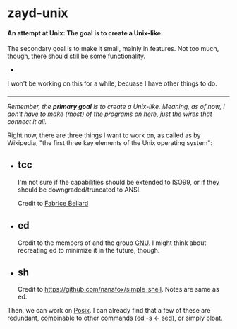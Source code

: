 # zayd-unix
#### An attempt at Unix: The goal is to create a Unix-like.

The secondary goal is to make it small, mainly in features. Not too much, though, there should still be some functionality.

-

I won't be working on this for a while, becuase I have other things to do.
####
---
*Remember, the **primary goal** is to create a Unix-like. Meaning, as of now, I don't have to make (most) of the programs on here, just the wires that connect it all.*

Right now, there are three things I want to work on, as called as by Wikipedia, "the first three key elements of the Unix operating system":
- ## tcc

  I'm not sure if the capabilities should be extended to ISO99, or if they should be downgraded/truncated to ANSI.

  Credit to [Fabrice Bellard](https://bellard.org)
- ## ed

  Credit to the members of and the group [GNU](http://gnu.mirror.constant.com).
  I might think about recreating ed to minimize it in the future, though.
- ## sh

  Credit to https://github.com/nanafox/simple_shell. Notes are same as ed.

Then, we can work on [Posix](https://en.wikipedia.org/wiki/List_of_POSIX_commands). I can already find that a few of these are redundant, combinable to other commands (ed -s <- sed), or simply bloat.